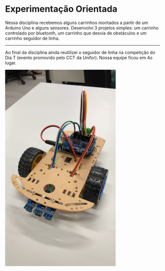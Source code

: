 <h1>Experimentação Orientada</h1>

<p>Nessa disciplina recebemos alguns carrinhos montados a partir de um Arduino Uno e alguns sensores. Desenvolvi 3 projetos simples: um carrinho controlado por bluetooth, um carrinho que desvia de obstáculos e um carrinho seguidor de linha.</p>

<hr>

<p>Ao final da disciplina ainda reutilizei o seguidor de linha na competição do Dia T (evento promovido pelo CCT da Unifor). Nossa equipe ficou em 4o lugar.</p>

<img src="seguidor_de_linha.JPEG" alt="registro do carrinho seguidor de linha" width="360">
